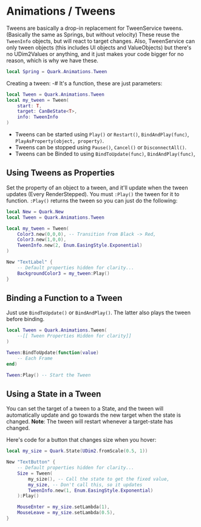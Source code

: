 # Animations / Tweens

Tweens are basically a drop-in replacement for TweenService tweens. (Basically the same as Springs, but without velocity)
These reuse the `TweenInfo` objects, but will react to target changes.
Also, TweenService can only tween objects (this includes UI objects and ValueObjects) but there's no UDim2Values or anything, and it just makes your code bigger for no reason, which is why we have these.

```lua
local Spring = Quark.Animations.Tween
```

Creating a tween:
-# It's a function, these are just parameters:

```lua
local Tween = Quark.Animations.Tween
local my_tween = Tween(
    start: T,
    target: CanBeState<T>,
    info: TweenInfo
)
```

- Tweens can be started using `Play()` or `Restart()`, `BindAndPlay(func)`, `PlayAsProperty(object, property)`.
- Tweens can be stopped using `Pause()`, `Cancel()` or `DisconnectAll()`.
- Tweens can be Binded to using `BindToUpdate(func)`, `BindAndPlay(func)`,

## Using Tweens as Properties

Set the property of an object to a tween, and it'll update when the tween updates (Every RenderStepped).
You must `:Play()` the tween for it to function. `:Play()` returns the tween so you can just do the following:

```lua
local New = Quark.New
local Tween = Quark.Animations.Tween

local my_tween = Tween(
    Color3.new(0,0,0), -- Transition from Black -> Red,
    Color3.new(1,0,0),
    TweenInfo.new(2, Enum.EasingStyle.Exponential)
)

New "TextLabel" {
    -- Default properties hidden for clarity...
    BackgroundColor3 = my_tween:Play()
}
```

## Binding a Function to a Tween

Just use `BindToUpdate()` or `BindAndPlay()`. The latter also plays the tween before binding.

```lua
local Tween = Quark.Animations.Tween(
    --[[ Tween Properties Hidden for clarity]]
)

Tween:BindToUpdate(function(value)
    -- Each Frame
end)

Tween:Play() -- Start the Tween
```

## Using a State in a Tween

You can set the target of a tween to a State, and the tween will automatically update and go towards the new target when the state is changed.
**Note**: The tween will restart whenever a target-state has changed.

Here's code for a button that changes size when you hover:

```lua
local my_size = Quark.State(UDim2.fromScale(0.5, 1))

New "TextButton" {
    -- Default properties hidden for clarity...
    Size = Tween(
        my_size(), -- Call the state to get the fixed value,
        my_size, -- Don't call this, so it updates
        TweenInfo.new(1, Enum.EasingStyle.Exponential)
    ):Play()

    MouseEnter = my_size.setLambda(1),
    MouseLeave = my_size.setLambda(0.5),
}
```
